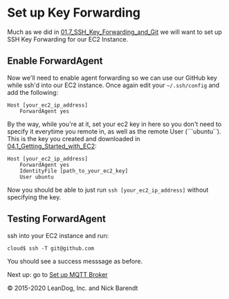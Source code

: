 # Set up Key Forwarding

Much as we did in [01.7\_SSH\_Key\_Forwarding\_and\_Git](../01.7_SSH_Key_Forwarding_and_Git/README.md) we will want to set up SSH Key Forwarding for our EC2 Instance.

## Enable ForwardAgent
Now we'll need to enable agent forwarding so we can use our GitHub key while ssh'd into our EC2 instance. Once again edit your `~/.ssh/config` and add the following:
```
Host [your_ec2_ip_address]
    ForwardAgent yes
```

By the way, while you're at it, set your ec2 key in here so you don't need to specify it everytime you remote in, as well as the remote User (```ubuntu``). This is the key you created and downloaded in [04.1_Getting_Started_with_EC2](../04.1_Getting_Started_with_EC2/README.md):

```
Host [your_ec2_ip_address]
    ForwardAgent yes
    IdentityFile [path_to_your_ec2_key]
    User ubuntu
```

Now you should be able to just run `ssh [your_ec2_ip_address]` without specifying the key.

## Testing ForwardAgent
ssh into your EC2 instance and run:
```
cloud$ ssh -T git@github.com
```

You should see a success messsage as before.

Next up: go to [Set up MQTT Broker](../04.03_Set_Up_Mqtt_Broker/README.md)

&copy; 2015-2020 LeanDog, Inc. and Nick Barendt
